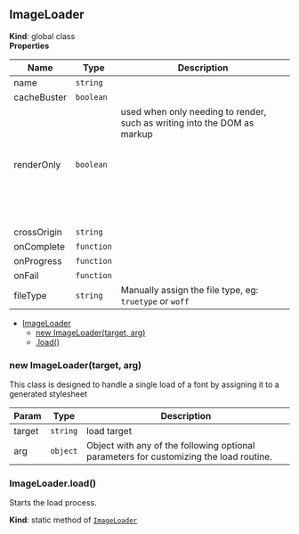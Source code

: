 <a name="ImageLoader"></a>

## ImageLoader
**Kind**: global class  
**Properties**

| Name | Type | Description |
| --- | --- | --- |
| name | <code>string</code> |  |
| cacheBuster | <code>boolean</code> |  |
| renderOnly | <code>boolean</code> | used when only needing to render, such as writing into the DOM as markup <svg> |
| crossOrigin | <code>string</code> |  |
| onComplete | <code>function</code> |  |
| onProgress | <code>function</code> |  |
| onFail | <code>function</code> |  |
| fileType | <code>string</code> | Manually assign the file type, eg: <code>truetype</code> or <code>woff</code> |


* [ImageLoader](#ImageLoader)
    * [new ImageLoader(target, arg)](#new_ImageLoader_new)
    * [.load()](#ImageLoader.load)

<a name="new_ImageLoader_new"></a>

### new ImageLoader(target, arg)
This class is designed to handle a single load of a font by assigning it to a generated stylesheet


| Param | Type | Description |
| --- | --- | --- |
| target | <code>string</code> | load target |
| arg | <code>object</code> | Object with any of the following optional parameters for customizing the load routine. |

<a name="ImageLoader.load"></a>

### ImageLoader.load()
Starts the load process.

**Kind**: static method of [<code>ImageLoader</code>](#ImageLoader)  
